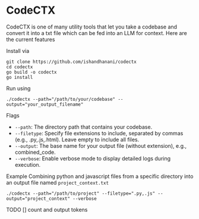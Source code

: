 # CodeCTX  

CodeCTX is one of many utility tools that let you take a codebase and convert it into a txt file which can be fed into an LLM for context. Here are the current features 

Install via 
```
git clone https://github.com/ishandhanani/codectx
cd codectx
go build -o codectx 
go install
```

Run using
```
./codectx --path="/path/to/your/codebase" --output="your_output_filename"
```

Flags
- `--path`: The directory path that contains your codebase.
- `--filetype`: Specify file extensions to include, separated by commas (e.g., .py,.js,.html). Leave empty to include all files.
- `--output`: The base name for your output file (without extension), e.g., combined_code.
- `--verbose`: Enable verbose mode to display detailed logs during execution.

Example
Combining python and javascript files from a specific directory into an output file named `project_context.txt`
```
./codectx --path="/path/to/project" --filetype=".py,.js" --output="project_context" --verbose
```

TODO
[] count and output tokens
